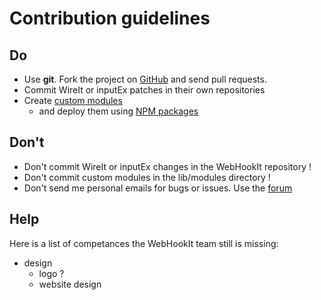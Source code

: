 # Contribution guidelines

## Do

 * Use **git**. Fork the project on [GitHub](http://github.com/neyric/webhookit) and send pull requests.
 * Commit WireIt or inputEx patches in their own repositories
 * Create [custom modules](custom-modules.html) 
   * and deploy them using [NPM packages](custom-modules-packages.html)
 
## Don't
 
 * Don't commit WireIt or inputEx changes in the WebHookIt repository !
 * Don't commit custom modules in the lib/modules directory !
 * Don't send me personal emails for bugs or issues. Use the [forum](http://groups.google.com/groups/webhookit/)
 

## Help

Here is a list of competances the WebHookIt team still is missing:

 * design
   * logo ?
   * website design
 
 
<script type="text/javascript">var disqus_shortname = 'contribute';</script>